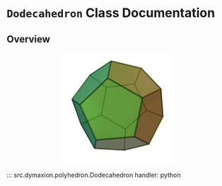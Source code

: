 # `Dodecahedron` Class Documentation

## Overview

<p align="center">
    <img src="/assets/image/polyhedra/dodecahedron.gif" width="50%" height="50%" alt="Dodecahedron">
</p>


::: src.dymaxion.polyhedron.Dodecahedron
    handler: python